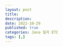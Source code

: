 ```yaml
---
layout: post
title: 
description: 
date: 2022-10-29
published: true
categories: Java 일지 ETC
tags: [,]
---
```

